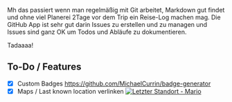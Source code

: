 Mh das passiert wenn man regelmäßig mit Git arbeitet, Markdown gut findet und ohne viel Planerei 2Tage vor dem Trip ein Reise-Log machen mag.
Die GitHub App ist sehr gut darin Issues zu erstellen und zu managen und Issues sind ganz OK um Todos und Abläufe zu dokumentieren.

Tadaaaa! 

## To-Do / Features
- [x] Custom Badges https://github.com/MichaelCurrin/badge-generator
- [x] Maps / Last known location verlinken 
[![Letzter Standort - Mario](https://img.shields.io/badge/Letzter_Standort-Mario-brightgreen?style=for-the-badge&logo=map&logoColor=white)](https://maps.app.goo.gl/ih67siNR8cGxQDcu6)

